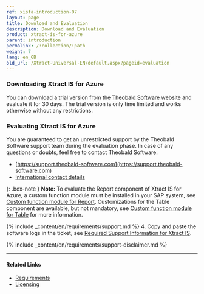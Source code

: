 ```yaml
---
ref: xisfa-introduction-07
layout: page
title: Download and Evaluation
description: Download and Evaluation
product: xtract-is-for-azure
parent: introduction
permalink: /:collection/:path
weight: 7
lang: en_GB
old_url: /Xtract-Universal-EN/default.aspx?pageid=evaluation
---
```


### Downloading Xtract IS for Azure

You can download a trial version from the [Theobald Software website](https://theobald-software.com/en/download-trial/) and evaluate it for 30 days.
The trial version is only time limited and works otherwise without any restrictions.

### Evaluating Xtract IS for Azure
You are guaranteed to get an unrestricted support by the Theobald Software support team during the evaluation phase.
In case of any questions or doubts, feel free to contact Theobald Software: <br>
- [https://support.theobald-software.com](https://support.theobald-software.com)
- [International contact details](https://theobald-software.com/en/contact/)

{: .box-note }
**Note:** To evaluate the Report component of Xtract IS for Azure, a custom function module must be installed in your SAP system, see [Custom function module for Report](../sap-customizing/install-report-custom-function-module). 
Customizations for the Table component are available, but not mandatory, see [Custom function module for Table](../sap-customizing/custom-function-module-for-table-extraction) for more information.


<!---
### Support
-->
{% include _content/en/requirements/support.md %}
4. Copy and paste the software logs in the ticket, see [Required Support Information for Xtract IS](https://support.theobald-software.com/helpdesk/KB/View/14458-required-support-information-for-xtract-is).

{% include _content/en/requirements/support-disclaimer.md %}

****
#### Related Links
- [Requirements](./requirements)
- [Licensing](./installing-the-license)